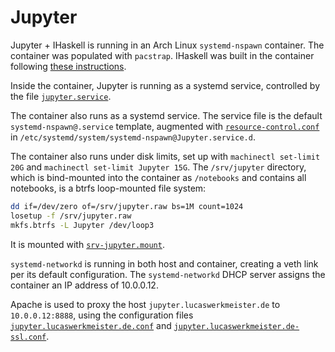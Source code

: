 # Jupyter

Jupyter + IHaskell is running in an Arch Linux `systemd-nspawn` container.
The container was populated with `pacstrap`.
IHaskell was built in the container following [these instructions](https://github.com/gibiansky/IHaskell#installing-manually).

Inside the container, Jupyter is running as a systemd service, controlled by the file [`jupyter.service`](jupyter.service).

The container also runs as a systemd service.
The service file is the default `systemd-nspawn@.service` template,
augmented with [`resource-control.conf`](resource-control.conf) in `/etc/systemd/system/systemd-nspawn@Jupyter.service.d`.

The container also runs under disk limits, set up with `machinectl set-limit 20G` and `machinectl set-limit Jupyter 15G`.
The `/srv/jupyter` directory, which is bind-mounted into the container as `/notebooks` and contains all notebooks,
is a btrfs loop-mounted file system:
```bash
dd if=/dev/zero of=/srv/jupyter.raw bs=1M count=1024
losetup -f /srv/jupyter.raw
mkfs.btrfs -L Jupyter /dev/loop3
```
It is mounted with [`srv-jupyter.mount`](srv-jupyter.mount).

`systemd-networkd` is running in both host and container,
creating a veth link per its default configuration.
The `systemd-networkd` DHCP server assigns the container an IP address of 10.0.0.12.

Apache is used to proxy the host `jupyter.lucaswerkmeister.de` to `10.0.0.12:8888`,
using the configuration files [`jupyter.lucaswerkmeister.de.conf`](jupyter.lucaswerkmeister.de.conf) and [`jupyter.lucaswerkmeister.de-ssl.conf`](jupyter.lucaswerkmeister.de-ssl.conf).
